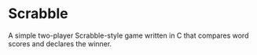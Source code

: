 # Scrabble
A simple two-player Scrabble-style game written in C that compares word scores and declares the winner.
